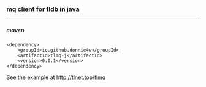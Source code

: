 ### mq client for tldb in java

------------

##### maven

    <dependency>    
        <groupId>io.github.donnie4w</groupId>    
        <artifactId>tlmq-j</artifactId>    
        <version>0.0.1</version>
    </dependency>
	

See the example at  http://tlnet.top/tlmq